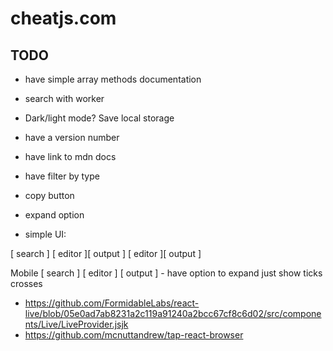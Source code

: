 # cheatjs.com

## TODO

* have simple array methods documentation
* search with worker
* Dark/light mode? Save local storage
* have a version number
* have link to mdn docs
* have filter by type
* copy button
* expand option

* simple UI:

[   search   ]
[   editor   ][   output   ]
[   editor   ][   output   ]

Mobile
[   search   ]
[   editor   ]
[   output   ] - have option to expand just show ticks crosses 


* https://github.com/FormidableLabs/react-live/blob/05e0ad7ab8231a2c119a91240a2bcc67cf8c6d02/src/components/Live/LiveProvider.jsjk
* https://github.com/mcnuttandrew/tap-react-browser

